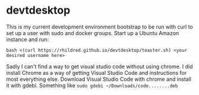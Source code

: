# devtdesktop
This is my current development environment bootstrap to be run with curl to set up a user with sudo and docker groups. Start up a Ubuntu Amazon instance and run:

`bash <(curl https://rhildred.github.io/devtdesktop/toaster.sh) <your desired username here>`

Sadly I can't find a way to get visual studio code without using chrome. I did install Chrome as a way of getting Visual Studio Code and instructions for most everything else. Download Visual Studio Code with chrome and install it with gdebi. Something like `sudo gdebi ~/Downloads/code........deb`
